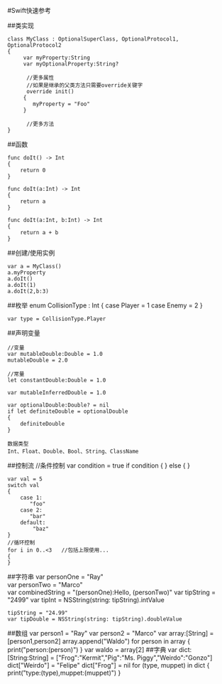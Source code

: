 #Swift快速参考

##类实现

	class MyClass : OptionalSuperClass, OptionalProtocol1, OptionalProtocol2
	{
	     var myProperty:String
	     var myOptionalProperty:String?
		     
		  //更多属性
		  //如果是继承的父类方法只需要override关键字
		  override init()
	     {
	        myProperty = "Foo"
	     }
		     
		  //更多方法
	}

##函数

	func doIt() -> Int 
	{
	    return 0
	}
	
	func doIt(a:Int) -> Int
	{
	    return a
	}
	
	func doIt(a:Int, b:Int) -> Int 
	{
	    return a + b
	}

##创建/使用实例

	var a = MyClass()
	a.myProperty
	a.doIt()
	a.doIt(1)
	a.doIt(2,b:3)

##枚举
	enum CollisionType : Int
	{
	    case Player = 1
	    case Enemy = 2
	}
	
	var type = CollisionType.Player

##声明变量

	//变量
	var mutableDouble:Double = 1.0
	mutableDouble = 2.0
	
	//常量
	let constantDouble:Double = 1.0
	
	var mutableInferredDouble = 1.0
	
	var optionalDouble:Double? = nil
	if let definiteDouble = optionalDouble
	{
	    definiteDouble
	}
	
	数据类型
	Int、Float、Double、Bool、String、ClassName

##控制流
	//条件控制
	var condition = true
	if condition 
	{
	} 
	else 
	{
	}
	
	var val = 5
	switch val 
	{
		case 1:
		   "foo"
		case 2:
		   "bar"
		default:
			"baz"
	}
	//循环控制 
	for i in 0..<3   //包括上限使用... 
	{
	}
##字符串
	var personOne = "Ray"  
	var personTwo = "Marco"  
	var combinedString = "\(personOne):Hello, \(personTwo)"
	var tipString = "2499"
	var tipInt = NSString(string: tipString).intValue
	
	tipString = "24.99"
	var tipDouble = NSString(string: tipString).doubleValue

##数组
	var person1 = "Ray"
	var person2 = "Marco"
	var array:[String] = [person1,person2]
	array.append("Waldo")
	for person in array 
	{
	    print("person:\(person)")
	}
	var waldo = array[2]
##字典
	var dict:[String:String] = ["Frog":"Kermit","Pig":"Ms. Piggy","Weirdo":"Gonzo"]
	dict["Weirdo"] = "Felipe"
	dict["Frog"] = nil
	for (type, muppet) in dict
	{
		print("type:\(type),muppet:\(muppet)")
	}
